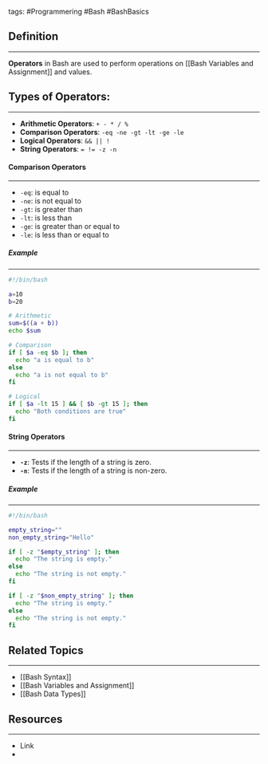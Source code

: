 tags: #Programmering #Bash #BashBasics 

## Definition 
---
**Operators** in Bash are used to perform operations on [[Bash Variables and Assignment]] and values.

## Types of Operators:
---
- **Arithmetic Operators**: `+ - * / %`
- **Comparison Operators**: `-eq -ne -gt -lt -ge -le`
- **Logical Operators**: `&& || !`
- **String Operators**: `= != -z -n`
#### Comparison Operators
---
- `-eq`: is equal to
- `-ne`: is not equal to
- `-gt`: is greater than
- `-lt`: is less than
- `-ge`: is greater than or equal to
- `-le`: is less than or equal to
##### Example
---
```bash
#!/bin/bash

a=10
b=20

# Arithmetic
sum=$((a + b))
echo $sum

# Comparison
if [ $a -eq $b ]; then
  echo "a is equal to b"
else
  echo "a is not equal to b"
fi

# Logical
if [ $a -lt 15 ] && [ $b -gt 15 ]; then
  echo "Both conditions are true"
fi
```
#### String Operators
---
- **`-z`**: Tests if the length of a string is zero.
- **`-n`**: Tests if the length of a string is non-zero.
##### Example
---
```bash
#!/bin/bash

empty_string=""
non_empty_string="Hello"

if [ -z "$empty_string" ]; then
  echo "The string is empty."
else
  echo "The string is not empty."
fi

if [ -z "$non_empty_string" ]; then
  echo "The string is empty."
else
  echo "The string is not empty."
fi
```

## Related Topics
---
- [[Bash Syntax]]
- [[Bash Variables and Assignment]]
- [[Bash Data Types]]

## Resources
---
- Link
- 